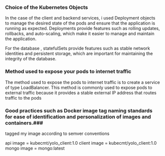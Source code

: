 ### Choice of the Kubernetes Objects ###

In the case of the client and backend services, i used Deployment objects to manage the desired state of the pods and ensure that the application is running as expected. Deployments provide features such as rolling updates, rollbacks, and auto-scaling, which make it easier to manage and maintain the application.

For the database , statefulSets provide features such as stable network identities and persistent storage, which are important for maintaining the integrity of the database.


### Method used to expose your pods to internet traffic ###
The method used to expose the pods to internet traffic is to create a service of type LoadBalancer. This method is commonly used to expose pods to external traffic because it provides a stable external IP address that routes traffic to the pods

### Good practices such as Docker image tag naming standards for ease of identification and personalization of images and containers.###
tagged my image according to semver conventions

api image = kubecmt/yolo_client:1.0
client image = kubecmt/yolo_client:1.0
mongo image = mongo:latest
